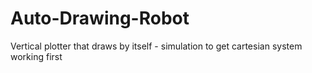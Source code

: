 # Auto-Drawing-Robot
Vertical plotter that draws by itself - simulation to get cartesian system working first
